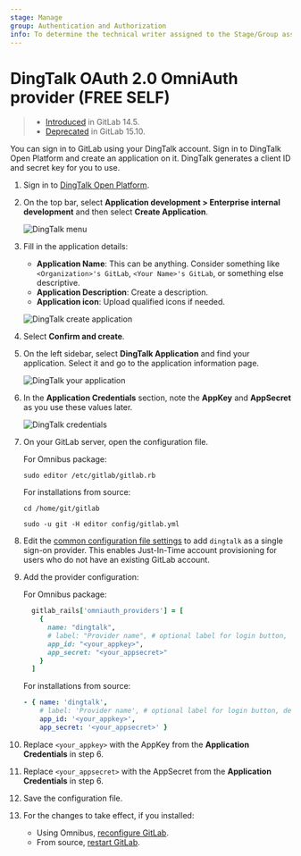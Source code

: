 ```yaml
---
stage: Manage
group: Authentication and Authorization
info: To determine the technical writer assigned to the Stage/Group associated with this page, see https://about.gitlab.com/handbook/product/ux/technical-writing/#assignments
---
```


# DingTalk OAuth 2.0 OmniAuth provider **(FREE SELF)**

> - [Introduced](https://gitlab.com/gitlab-org/gitlab/-/issues/341898) in GitLab 14.5.
> - [Deprecated](https://gitlab.com/gitlab-org/gitlab/-/issues/390855) in GitLab 15.10.

You can sign in to GitLab using your DingTalk account.
Sign in to DingTalk Open Platform and create an application on it. DingTalk generates a client ID and secret key for you to use.

1. Sign in to [DingTalk Open Platform](https://open-dev.dingtalk.com/).

1. On the top bar, select **Application development > Enterprise internal development** and then select **Create Application**.

   ![DingTalk menu](img/ding_talk_menu.png)

1. Fill in the application details:

   - **Application Name**: This can be anything. Consider something like `<Organization>'s GitLab`, `<Your Name>'s GitLab`, or something else descriptive.
   - **Application Description**: Create a description.
   - **Application icon**: Upload qualified icons if needed.

   ![DingTalk create application](img/ding_talk_create_application.png)

1. Select **Confirm and create**.

1. On the left sidebar, select **DingTalk Application** and find your application. Select it and go to the application information page.

   ![DingTalk your application](img/ding_talk_your_application.png)

1. In the **Application Credentials** section, note the **AppKey** and **AppSecret** as you use these values later.

   ![DingTalk credentials](img/ding_talk_credentials.png)

1. On your GitLab server, open the configuration file.

   For Omnibus package:

   ```shell
   sudo editor /etc/gitlab/gitlab.rb
   ```

   For installations from source:

   ```shell
   cd /home/git/gitlab

   sudo -u git -H editor config/gitlab.yml
   ```

1. Edit the [common configuration file settings](omniauth.md#configure-common-settings)
   to add `dingtalk` as a single sign-on provider. This enables Just-In-Time
   account provisioning for users who do not have an existing GitLab account.

1. Add the provider configuration:

   For Omnibus package:

   ```ruby
     gitlab_rails['omniauth_providers'] = [
       {
         name: "dingtalk",
         # label: "Provider name", # optional label for login button, defaults to "Ding Talk"
         app_id: "<your_appkey>",
         app_secret: "<your_appsecret>"
       }
     ]
   ```

   For installations from source:

   ```yaml
   - { name: 'dingtalk',
       # label: 'Provider name', # optional label for login button, defaults to "Ding Talk"
       app_id: '<your_appkey>',
       app_secret: '<your_appsecret>' }
   ```

1. Replace `<your_appkey>` with the AppKey from the  **Application Credentials** in step 6.

1. Replace `<your_appsecret>` with the AppSecret from the **Application Credentials** in step 6.

1. Save the configuration file.

1. For the changes to take effect, if you installed:
   - Using Omnibus, [reconfigure GitLab](../administration/restart_gitlab.md#omnibus-gitlab-reconfigure).
   - From source, [restart GitLab](../administration/restart_gitlab.md#installations-from-source).
